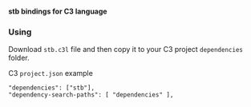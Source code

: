 
#### stb bindings for C3 language


### Using 

Download `stb.c3l` file and then copy it to your C3 project `dependencies` folder.

C3 `project.json` example

```
"dependencies": ["stb"],
"dependency-search-paths": [ "dependencies" ],
```